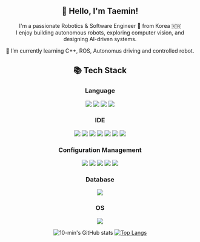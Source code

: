 <div align="center">
  
## 👋 Hello, I'm Taemin! 

I'm a passionate Robotics & Software Engineer 🤖 from Korea 🇰🇷  
I enjoy building autonomous robots, exploring computer vision, and designing AI-driven systems.

🌱 I’m currently learning C++, ROS, Autonomus driving and controlled robot.

## 📚 Tech Stack

### Language

<img src="https://img.shields.io/badge/Python-3776AB?style=for-the-badge&logo=python&logoColor=white">
<img src="https://img.shields.io/badge/C-00599C?style=for-the-badge&logo=c&logoColor=white">
<img src="https://img.shields.io/badge/C%2B%2B-00599C?style=for-the-badge&logo=c%2B%2B&logoColor=white">
<img src="https://img.shields.io/badge/Java-ED8B00?style=for-the-badge&logo=openjdk&logoColor=white">

### IDE

<img src="https://img.shields.io/badge/Visual_Studio-5C2D91?style=for-the-badge&logo=visual%20studio&logoColor=white">
<img src="https://img.shields.io/badge/Visual_Studio_Code-0078D4?style=for-the-badge&logo=visual%20studio%20code&logoColor=white">
<img src="https://img.shields.io/badge/STM32CubeIDE-50BCDF?style=for-the-badge&logoColor=white">
<img src="https://img.shields.io/badge/Arduino_IDE-00979D?style=for-the-badge&logo=arduino&logoColor=white">
<img src="https://img.shields.io/badge/Colab-F9AB00?style=for-the-badge&logo=googlecolab&color=525252">
<img src="https://img.shields.io/badge/Eclipse-2C2255?style=for-the-badge&logo=eclipse&logoColor=white">
<img src="https://img.shields.io/badge/Android_Studio-3DDC84?style=for-the-badge&logo=android-studio&logoColor=white">

### Configuration Management
<img src="https://img.shields.io/badge/GitHub-100000?style=for-the-badge&logo=github&logoColor=white">
<img src="https://img.shields.io/badge/confluence-%23172BF4.svg?style=for-the-badge&logo=confluence&logoColor=white">
<img src="https://img.shields.io/badge/Jira-0052CC?style=for-the-badge&logo=Jira&logoColor=white">
<img src="https://img.shields.io/badge/Slack-4A154B?style=for-the-badge&logo=slack&logoColor=white">
<img src="https://img.shields.io/badge/docker-%230db7ed.svg?style=for-the-badge&logo=docker&logoColor=white">

### Database

<img src="https://img.shields.io/badge/MySQL-00000F?style=for-the-badge&logo=mysql&logoColor=white">

### OS

<img src="https://img.shields.io/badge/Ubuntu-E95420?style=for-the-badge&logo=ubuntu&logoColor=white">

![10-min's GitHub stats](https://github-readme-stats.vercel.app/api?username=10-min&show_icons=true&theme=radical)
[![Top Langs](https://github-readme-stats.vercel.app/api/top-langs/?username=10-min&layout=donut)](https://github.com/anuraghazra/github-readme-stats)
</div>
